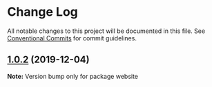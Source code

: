 # Change Log

All notable changes to this project will be documented in this file.
See [Conventional Commits](https://conventionalcommits.org) for commit guidelines.

## [1.0.2](https://github.com/siriwatknp/mui-treasury/compare/website@1.0.1...website@1.0.2) (2019-12-04)

**Note:** Version bump only for package website

